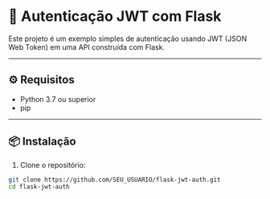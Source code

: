 # 🔐 Autenticação JWT com Flask

Este projeto é um exemplo simples de autenticação usando JWT (JSON Web Token) em uma API construída com Flask.

---

## ⚙️ Requisitos

- Python 3.7 ou superior
- pip

---

## 📦 Instalação

1. Clone o repositório:

```bash
git clone https://github.com/SEU_USUARIO/flask-jwt-auth.git
cd flask-jwt-auth
